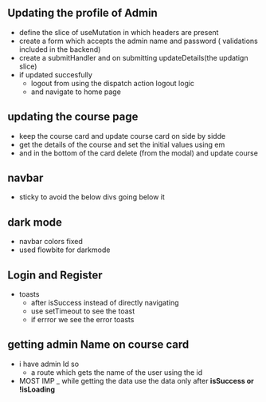 ## Updating the profile of Admin
- define the slice of useMutation in which headers are present 
- create a form which accepts the admin name and password ( validations included in the backend)
- create a submitHandler and on submitting updateDetails(the updatign slice)
- if updated succesfully 
  - logout from using the dispatch action logout logic
  - and navigate to home page
## updating the course page
- keep the course card and update course card on side by sidde
- get the details of the course and set the initial values using em
- and in the bottom of the card delete (from the modal) and update course 



## navbar 
- sticky to avoid the below divs going below it


## dark mode 
- navbar colors fixed
- used flowbite for darkmode



## Login and Register
- toasts
  - after isSuccess instead of directly navigating
  - use setTimeout to see the toast 
  - if errror we see the error toasts



## getting admin Name on course card
- i have admin Id so 
  - a route which gets the name of the user using the id
- MOST IMP _ while getting the data use the data only after **isSuccess or !isLoading**